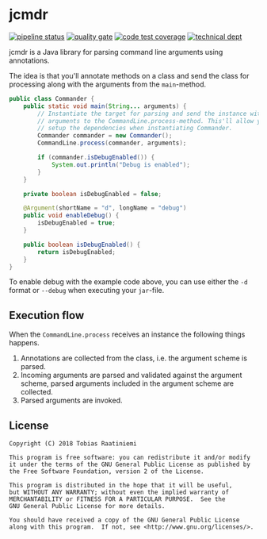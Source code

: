# jcmdr
[![pipeline status](https://gitlab.com/raatiniemi/jcmdr/badges/master/pipeline.svg)](https://gitlab.com/raatiniemi/jcmdr/commits/master)
[![quality gate](https://sonarcloud.io/api/project_badges/measure?project=me.raatiniemi%3Ajcmdr&metric=alert_status)](https://sonarcloud.io/dashboard?id=me.raatiniemi%3Ajcmdr)
[![code test coverage](https://sonarcloud.io/api/project_badges/measure?project=me.raatiniemi%3Ajcmdr&metric=coverage)](https://sonarcloud.io/dashboard?id=me.raatiniemi%3Ajcmdr)
[![technical dept](https://sonarcloud.io/api/project_badges/measure?project=me.raatiniemi%3Ajcmdr&metric=sqale_index)](https://sonarcloud.io/dashboard?id=me.raatiniemi%3Ajcmdr)

jcmdr is a Java library for parsing command line arguments using annotations.

The idea is that you'll annotate methods on a class and send the class for
processing along with the arguments from the `main`-method.

```java
public class Commander {
    public static void main(String... arguments) {
        // Instantiate the target for parsing and send the instance with the
        // arguments to the CommandLine.process-method. This'll allow you to
        // setup the dependencies when instantiating Commander.
        Commander commander = new Commander();
        CommandLine.process(commander, arguments);

        if (commander.isDebugEnabled()) {
            System.out.println("Debug is enabled");
        }
    }

    private boolean isDebugEnabled = false;

    @Argument(shortName = "d", longName = "debug")
    public void enableDebug() {
        isDebugEnabled = true;
    }

    public boolean isDebugEnabled() {
        return isDebugEnabled;
    }
}
```

To enable debug with the example code above, you can use either the `-d` format
or `--debug` when executing your `jar`-file.

## Execution flow

When the `CommandLine.process` receives an instance the following things happens.

1. Annotations are collected from the class, i.e. the argument scheme is parsed.
1. Incoming arguments are parsed and validated against the argument scheme, parsed arguments included in the argument scheme are collected.
1. Parsed arguments are invoked.

## License

```
Copyright (C) 2018 Tobias Raatiniemi

This program is free software: you can redistribute it and/or modify
it under the terms of the GNU General Public License as published by
the Free Software Foundation, version 2 of the License.

This program is distributed in the hope that it will be useful,
but WITHOUT ANY WARRANTY; without even the implied warranty of
MERCHANTABILITY or FITNESS FOR A PARTICULAR PURPOSE.  See the
GNU General Public License for more details.

You should have received a copy of the GNU General Public License
along with this program.  If not, see <http://www.gnu.org/licenses/>.
```
